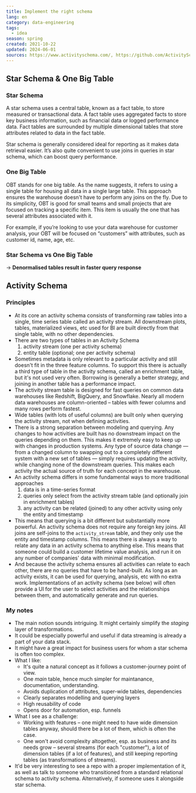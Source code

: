 ```yaml
---
title: Implement the right schema
lang: en
category: data-engineering
tags:
  - idea
season: spring
created: 2021-10-22
updated: 2024-06-01
sources: https://www.activityschema.com/, https://github.com/ActivitySchema/ActivitySchema/blob/main/spec.md, https://www.fivetran.com/blog/star-schema-vs-obt, https://docs.oracle.com/cd/A97630_01/server.920/a96520/schemas.htm
---
```


## Star Schema & One Big Table
### Star Schema
A star schema uses a central table, known as a fact table, to store measured or transactional data. A fact table uses aggregated facts to store key business information, such as financial data or logged performance data. Fact tables are surrounded by multiple dimensional tables that store attributes related to data in the fact table.

Star schema is generally considered ideal for reporting as it makes data retrieval easier. It’s also quite convenient to use joins in queries in star schema, which can boost query performance.

### One Big Table
OBT stands for one big table. As the name suggests, it refers to using a single table for housing all data in a single large table. This approach ensures the warehouse doesn't have to perform any joins on the fly. Due to its simplicity, OBT is good for small teams and small projects that are focused on tracking a specific item. This item is usually the one that has several attributes associated with it.

For example, if you’re looking to use your data warehouse for customer analysis, your OBT will be focused on “customers” with attributes, such as customer id, name, age, etc.

### Star Schema vs One Big Table
→ **Denormalised tables result in faster query response**

## Activity Schema

### Principles
- At its core an activity schema consists of transforming raw tables into a single, time series table called an activity stream. All downstream plots, tables, materialized views, etc used for BI are built directly from that single table, with no other dependencies.
- There are two types of tables in an Activity Schema
	1. activity stream (one per activity schema)
	2. entity table (optional; one per activity schema)
- Sometimes metadata is only relevant to a particular activity and still doesn't fit in the three feature columns. To support this there is actually a third type of table in the activity schema, called an enrichment table, but it's not used very often. Borrowing is generally a better strategy, and joining in another table has a performance impact.
- The activity stream table is designed for fast queries on common data warehouses like Redshift, BigQuery, and Snowflake. Nearly all modern data warehouses are column-oriented – tables with fewer columns and many rows perform fastest.
- Wide tables (with lots of useful columns) are built only when querying the activity stream, not when defining activities.
- There is a strong separation between modeling and querying. Any changes to how activities are built has no downstream impact on the queries depending on them. This makes it extremely easy to keep up with changes in production systems. Any type of source data change — from a changed column to swapping out to a completely different system with a new set of tables — simply requires updating the activity, while changing none of the downstream queries. This makes each activity the actual source of truth for each concept in the warehouse.
- An activity schema differs in some fundamental ways to more traditional approaches
	1. data is in a time-series format
	2. queries only select from the activity stream table (and optionally join in enrichment tables)
	3. any activity can be related (joined) to any other activity using only the entity and timestamp
- This means that querying is a bit different but substantially more powerful. An activity schema does not require any foreign key joins. All joins are self-joins to the `activity_stream` table, and they only use the entity and timestamp columns. This means there is always a way to relate any data in an activity schema to anything else. This means that someone could build a customer lifetime value analysis, and run it on any number of companies' data with minimal modification.
- And because the activity schema ensures all activities can relate to each other, there are no queries that have to be hand-built. As long as an activity exists, it can be used for querying, analysis, etc with no extra work. Implementations of an activity schema (see below) will often provide a UI for the user to select activities and the relationships between them, and automatically generate and run queries.

### My notes
- The main notion sounds intriguing. It might certainly simplify the *staging* layer of transformations.
- It could be especially powerful and useful if data streaming is already a part of your data stack.
- It might have a great impact for business users for whom a star schema is often too complex.
- What I like:
	- It's quite a natural concept as it follows a customer-journey point of view.
	- One *main* table, hence much simpler for maintanance, documentation, understanding.
	- Avoids duplication of attributes, super-wide tables, dependencies
	- Clearly separates modelling and querying layers
	- High reusability of code
	- Opens door for automation, esp. funnels
- What I see as a challenge:
	- Working with features – one might need to have wide dimension tables anyway, should there be a lot of them, which is often the case.
	- One won't avoid complexity altogether, esp. as business and its needs grow – several streams (for each "customer"), a lot of dimension tables (if a lot of features), and still keeping reporting tables (as transformations of streams).
- It'd be very interesting to see a repo with a proper implementation of it, as well as talk to someone who transitioned from a standard relational schema to activity schema. Alternatively, if someone uses it alongside star schema.

